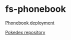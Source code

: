 # fs-phonebook

[Phonebook deployment](https://afternoon-savannah-62909.herokuapp.com/)

[Pokedex repository](https://github.com/joonasnuutinen/full-stack-open-pokedex)